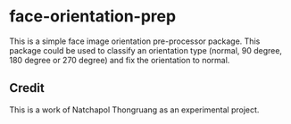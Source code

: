 # face-orientation-prep

This is a simple face image orientation pre-processor package. This package could be used to classify an orientation type (normal, 90 degree, 180 degree or 270 degree) and fix the orientation to normal.

## Credit

This is a work of Natchapol Thongruang as an experimental project.